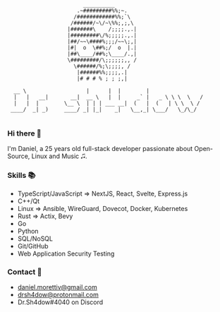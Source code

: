 ```
                        __________
                      .~#########%%;~.
                     /############%%;`\
                    /######/~\/~\%%;,;,\
                   |#######\    /;;;;.,.|
                   |#########\/%;;;;;.,.|
                   |##/~~\####%;;;/~~\;,|   
                   |#|  o  \##%;/  o  |.|      
                   |##\____/##%;\____/.,|     
                   \#########/\;;;;;;,, /     
                     \######/%;\;;;;, /     
                      |######%%;;;;,.|     
                      |# # # % ; ; ;,|  

  __ \                   |      |  |        |                  
  |   |   __|       __|  __ \   |  |     _` |   _ \ \ \  \   / 
  |   |  |        \__ \  | | | ___ __|  (   |  (   | \ \  \ /  
 ____/  _| _)     ____/ _| |_|    _|   \__,_| \___/   \_/\_/   
                                                               
```

### Hi there 👋
I'm Daniel, a 25 years old full-stack developer passionate about Open-Source, Linux and Music 🎜.

### Skills 📚
- TypeScript/JavaScript => NextJS, React, Svelte, Express.js
- C++/Qt 
- Linux => Ansible, WireGuard, Dovecot, Docker, Kubernetes
- Rust => Actix, Bevy
- Go
- Python
- SQL/NoSQL
- Git/GitHub
- Web Application Security Testing

### Contact 📑
- daniel.morettiv@gmail.com
- drsh4dow@protonmail.com
- Dr.Sh4dow#4040 on Discord

